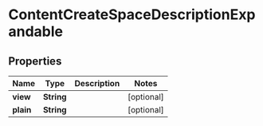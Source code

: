 # ContentCreateSpaceDescriptionExpandable

## Properties
Name | Type | Description | Notes
------------ | ------------- | ------------- | -------------
**view** | **String** |  |  [optional]
**plain** | **String** |  |  [optional]
